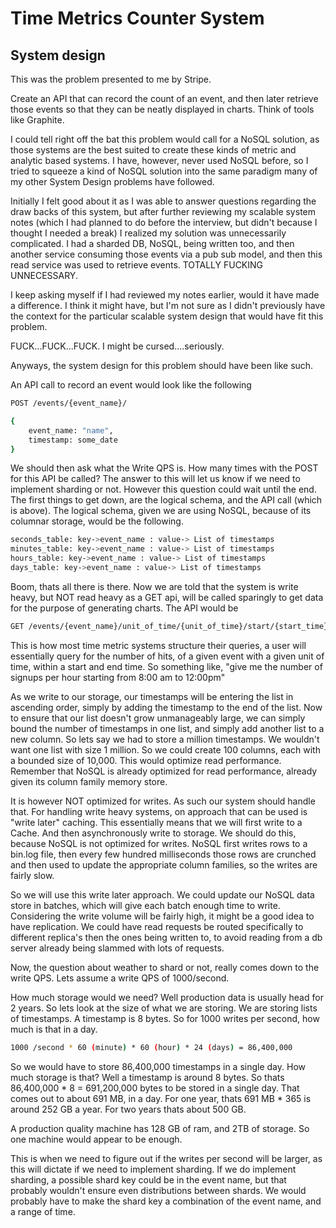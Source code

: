 # Time Metrics Counter System

## System design

This was the problem presented to me by Stripe.

Create an API that can record the count of an event, and then later retrieve those events so that they can be neatly
displayed in charts. Think of tools like Graphite.

I could tell right off the bat this problem would call for a NoSQL solution, as those systems are the best suited
to create these kinds of metric and analytic based systems. I have, however, never used NoSQL before, so I tried to 
squeeze a kind of NoSQL solution into the same paradigm many of my other System Design problems have followed.

Initially I felt good about it as I was able to answer questions regarding the draw backs of this system, but after 
further reviewing my scalable system notes (which I had planned to do before the interview, but didn't because I thought
I needed a break) I realized my solution was unnecessarily complicated. I had a sharded
DB, NoSQL, being written too, and then another service consuming those events via a pub sub model, and then this
read service was used to retrieve events. TOTALLY FUCKING UNNECESSARY.

I keep asking myself if I had reviewed my notes earlier, would it have made a difference. I think it might have, but
I'm not sure as I didn't previously have the context for the particular scalable system design that would have fit
this problem.

FUCK...FUCK...FUCK. I might be cursed....seriously.


Anyways, the system design for this problem should have been like such.

An API call to record an event would look like the following

```bash
POST /events/{event_name}/

{
    event_name: "name",
    timestamp: some_date 
}
```

We should then ask what the Write QPS is. How many times with the POST for this API be called? The answer
to this will let us know if we need to implement sharding or not. However this question could wait until the end.
The first things to get down, are the logical schema, and the API call (which is above). The logical schema, given
we are using NoSQL, because of its columnar storage, would be the following.

```bash
seconds_table: key->event_name : value-> List of timestamps
minutes_table: key->event_name : value-> List of timestamps
hours_table: key->event_name : value-> List of timestamps
days_table: key->event_name : value-> List of timestamps
```

Boom, thats all there is there. Now we are told that the system is write heavy, but NOT read heavy as a GET api, will
be called sparingly to get data for the purpose of generating charts. The API would be

```bash
GET /events/{event_name}/unit_of_time/{unit_of_time}/start/{start_time}/end/{end_time}
```

This is how most time metric systems structure their queries, a user will essentially query for the number of hits, of
a given event with a given unit of time, within a start and end time. So something like, "give me the number of signups
per hour starting from 8:00 am to 12:00pm"

As we write to our storage, our timestamps will be entering the list in ascending order, simply by adding the timestamp
to the end of the list. Now to ensure that our list doesn't grow unmanageably large, we can simply bound the number
of timestamps in one list, and simply add another list to a new column. So lets say we had to store a million 
timestamps. We wouldn't want one list with size 1 million. So we could create 100 columns, each with a bounded size
of 10,000. This would optimize read performance. Remember that NoSQL is already optimized for read performance, already
given its column family memory store.

It is however NOT optimized for writes. As such our system should handle that. For handling write heavy systems, on
approach that can be used is "write later" caching. This essentially means that we will first write to a Cache. And then
asynchronously write to storage. We should do this, because NoSQL is not optimized for writes. NoSQL first writes
rows to a bin.log file, then every few hundred milliseconds those rows are crunched and then used to update the 
appropriate column families, so the writes are fairly slow.

So we will use this write later approach. We could update our NoSQL data store in batches, which will give each
batch enough time to write. Considering the write volume will be fairly high, it might be a good idea to have
replication. We could have read requests be routed specifically to different replica's then the ones being written to,
to avoid reading from a db server already being slammed with lots of requests.

Now, the question about weather to shard or not, really comes down to the write QPS. Lets assume a write QPS of
1000/second. 

How much storage would we need? Well production data is usually head for 2 years. So lets look at the size of what we 
are storing. We are storing lists of timestamps. A timestamp is 8 bytes. So for 1000 writes per second, how much is that
in a day.

```bash
1000 /second * 60 (minute) * 60 (hour) * 24 (days) = 86,400,000
```
So we would have to store 86,400,000 timestamps in a single day. How much storage is that? Well a timestamp is around
8 bytes. So thats 86,400,000 * 8 = 691,200,000 bytes to be stored in a single day. That comes out to about 691 MB,
in a day. For one year, thats 691 MB * 365 is around 252 GB a year. For two years thats about 500 GB. 

A production quality machine has 128 GB of ram, and 2TB of storage. So one machine would appear to be enough. 

This is when we need to figure out if the writes per second will be larger, as this will dictate if we need to
implement sharding. If we do implement sharding, a possible shard key could be in the event name, but that probably
wouldn't ensure even distributions between shards. We would probably have to make the shard key a combination of the
event name, and a range of time. 